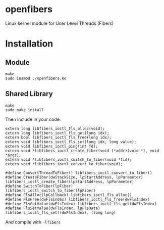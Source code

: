 # openfibers
Linux kernel module for User Level Threads (Fibers)

# Installation

## Module

```
make
sudo insmod ./openfibers.ko
```

## Shared Library
```
make
sudo make install
```

Then include in your code:
```
extern long libfibers_ioctl_fls_alloc(void);
extern long libfibers_ioctl_fls_get(long idx);
extern bool libfibers_ioctl_fls_free(long idx);
extern void libfibers_ioctl_fls_set(long idx, long value);
extern void libfibers_ioctl_ping(int fd);
extern void *libfibers_ioctl_create_fiber(void (*addr)(void *), void *args);
extern void *libfibers_ioctl_switch_to_fiber(void *fid);
extern void *libfibers_ioctl_convert_to_fiber(void);

#define ConvertThreadToFiber() libfibers_ioctl_convert_to_fiber()
#define CreateFiber(dwStackSize, lpStartAddress, lpParameter) libfibers_ioctl_create_fiber(lpStartAddress, lpParameter)
#define SwitchToFiber(lpFiber) libfibers_ioctl_switch_to_fiber(lpFiber)
#define FlsAlloc(lpCallback) libfibers_ioctl_fls_alloc()
#define FlsFree(dwFlsIndex) libfibers_ioctl_fls_free(dwFlsIndex)
#define FlsGetValue(dwFlsIndex) libfibers_ioctl_fls_get(dwFlsIndex)
#define FlsSetValue(dwFlsIndex, lpFlsData) libfibers_ioctl_fls_set((dwFlsIndex), (long long)
```

And compile with `-lfibers`
